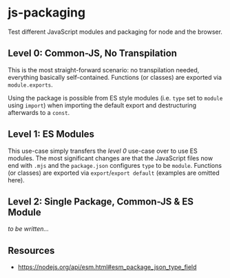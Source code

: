# js-packaging

Test different JavaScript modules and packaging for node and the browser.

## Level 0: Common-JS, No Transpilation

This is the most straight-forward scenario: no transpilation needed, everything basically self-contained. Functions (or
classes) are exported via `module.exports`.

Using the package is possible from ES style modules (i.e. `type` set to `module` using `import`) when importing the
default export and destructuring afterwards to a `const`.

## Level 1: ES Modules

This use-case simply transfers the _level 0_ use-case over to use ES modules. The most significant changes are that
the JavaScript files now end with `.mjs` and the `package.json` configures `type` to be `module`. Functions (or classes)
are exported via `export`/`export default` (examples are omitted here).

## Level 2: Single Package, Common-JS &amp; ES Module

_to be written..._

## Resources

* https://nodejs.org/api/esm.html#esm_package_json_type_field
